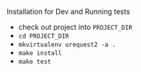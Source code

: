 

Installation for Dev and Running tests
- check out project into `PROJECT_DIR`
- `cd PROJECT_DIR`
- `mkvirtualenv urequest2 -a .`
- `make install`
- `make test`
